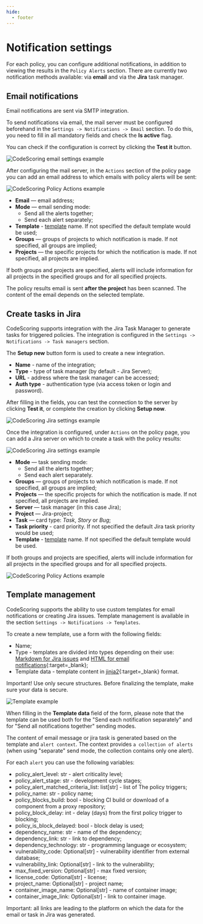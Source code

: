```yaml
---
hide:
  - footer
---
```


# Notification settings

For each policy, you can configure additional notifications, in addition to viewing the results in the `Policy Alerts` section. There are currently two notification methods available: via **email** and via the **Jira** task manager.

## Email notifications

Email notifications are sent via SMTP integration.

To send notifications via email, the mail server must be configured beforehand in the `Settings -> Notifications -> Email` section. To do this, you need to fill in all mandatory fields and check the **Is active** flag.

You can check if the configuration is correct by clicking the **Test it** button.

![CodeScoring email settings example](/assets/img/email-settings.png)

After configuring the mail server, in the `Actions` section of the policy page you can add an email address to which emails with policy alerts will be sent:

![CodeScoring Policy Actions example](/assets/img/policy_actions_email-en.png)

- **Email** — email address;
- **Mode** — email sending mode:
  - Send all the alerts together;
  - Send each alert separately;
- **Template** - [template](#template-management) name. If not specified the default template would be used;
- **Groups** — groups of projects to which notification is made. If not specified, all groups are implied;
- **Projects** — the specific projects for which the notification is made. If not specified, all projects are implied.

If both groups and projects are specified, alerts will include information for all projects in the specified groups and for all specified projects.

The policy results email is sent **after the project** has been scanned. The content of the email depends on the selected template.

## Create tasks in Jira

CodeScoring supports integration with the Jira Task Manager to generate tasks for triggered policies. The integration is configured in the `Settings -> Notifications -> Task managers` section.

The **Setup new** button form is used to create a new integration.

- **Name** - name of the integration;
- **Type** - type of task manager (by default - Jira Server);
- **URL** - address where the task manager can be accessed;
- **Auth type** - authentication type (via access token or login and password).

After filling in the fields, you can test the connection to the server by clicking **Test it**, or complete the creation by clicking **Setup now**.

![CodeScoring Jira settings example](/assets/img/jira-settings.png)

Once the integration is configured, under `Actions` on the policy page, you can add a Jira server on which to create a task with the policy results:

![CodeScoring Jira settings example](/assets/img/policy_actions_task_manager-en.png)

- **Mode** — task sending mode:
  - Send all the alerts together;
  - Send each alert separately.
- **Groups** — groups of projects to which notification is made. If not specified, all groups are implied;
- **Projects** — the specific projects for which the notification is made. If not specified, all projects are implied.
- **Server** — task manager (in this case Jira);
- **Project** — Jira-project;
- **Task** — card type: *Task*, *Story* or *Bug*;
- **Task priority** - card priority. If not specified the default Jira task priority would be used;
- **Template** - [template](#template-management) name. If not specified the default template would be used.

If both groups and projects are specified, alerts will include information for all projects in the specified groups and for all specified projects.

![CodeScoring Policy Actions example](/assets/img/policy_actions-en.png)

## Template management

CodeScoring supports the ability to use custom templates for email notifications or creating Jira issues.
Template management is available in the section `Settings -> Notifications -> Templates`.

To create a new template, use a form with the following fields:

- Name;
- Type - templates are divided into types depending on their use: [Markdown for Jira issues](https://jira.atlassian.com/secure/WikiRendererHelpAction.jspa?section=all) and [HTML for email notifications](https://templates.mailchimp.com/){:target=_blank};
- Template data - template content in [jinja2](https://jinja.palletsprojects.com/){:target=_blank} format.

Important! Use only secure structures.
Before finalizing the template, make sure your data is secure.

![Template example](/assets/img/template_en.png)

When filling in the **Template data** field of the form, please note that the template can be used both for the "Send each notification separately" and for "Send all notifications together" sending modes.

The content of email message or jira task is generated based on the template and `alert context`.
The context provides `a collection of alerts` (when using "separate" send mode, the collection contains only one alert).

For each `alert` you can use the following variables:

- policy_alert_level: str - alert criticality level;
- policy_alert_stage: str - development cycle stages;
- policy_alert_matched_criteria_list: list[str] - list of The policy triggers;
- policy_name: str - policy name;
- policy_blocks_build: bool - blocking CI build or download of a component from a proxy repository;
- policy_block_delay: int - delay (days) from the first policy trigger to blocking;
- policy_is_block_delayed: bool - block delay is used;
- dependency_name: str - name of the dependency;
- dependency_link: str - link to dependency;
- dependency_technology: str - programming language or ecosystem;
- vulnerability_code: Optional[str] - vulnerability identifier from external database;
- vulnerability_link: Optional[str] - link to the vulnerability;
- max_fixed_version: Optional[str] - max fixed version;
- license_code: Optional[str] - license;
- project_name: Optional[str] - project name;
- container_image_name: Optional[str] - name of container image;
- container_image_link: Optional[str] - link to container image.

Important: all links are leading to the platform on which the data for the email or task in Jira was generated.

